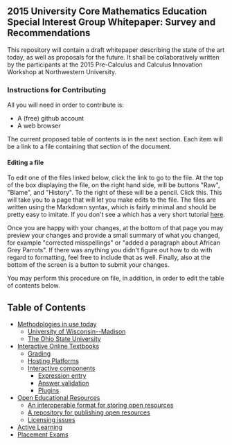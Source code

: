 ## 2015 University Core Mathematics Education Special Interest Group Whitepaper: Survey and Recommendations

This repository will contain a draft whitepaper describing the state
of the art today, as well as proposals for the future.  It shall be
collaboratively written by the participants at the 2015 Pre-Calculus
and Calculus Innovation Workshop at Northwestern University.

### Instructions for Contributing

All you will need in order to contribute is: 

* A (free) github account
* A web browser

The current proposed table of contents is in the next section.  Each item will be a link to a file containing that section of the document.  

#### Editing a file

To edit one of the files linked below, click the link to go to the
file.  At the top of the box displaying the file, on the right hand
side, will be buttons "Raw", "Blame", and "History".  To the right of
these will be a pencil.  Click this.  This will take you to a page
that will let you make edits to the file.  The files are written using
the Markdown syntax, which is fairly minimal and should be pretty easy
to imitate.  If you don't see a which has a very short tutorial
[here](https://help.github.com/articles/markdown-basics/).

Once you are happy with your changes, at the bottom of that page you
may preview your changes and provide a small summary of what you
changed, for example "corrected misspellings" or "added a paragraph
about African Grey Parrots".  If there was anything you didn't figure
out how to do with regard to formatting, feel free to include that as
well.  Finally, also at the bottom of the screen is a button to submit
your changes.

You may perform this procedure on file, in addition, in order to edit
the table of contents below.

## Table of Contents

* [Methodologies in use today](content/methodologies.md#Methodologies-in-use-Today)
  * [University of Wisconsin--Madison](content/methodologies.md#UW-Madison)
  * [The Ohio State University](content/methodologies.md#Ohio-State)
* [Interactive Online Textbooks](content/interactive.md#Interactive-Online-Textbooks)
  * [Grading](content/interactive.md#Grading)
  * [Hosting Platforms](content/interactive.md#Hosting)
  * [Interactive components](content/interactive.md#Interactive-components)
    * [Expression entry](content/interactive.md#Expression-entry)
    * [Answer validation](content/interactive.md#Answer-validation)
    * [Plugins](content/interactive.md#Plugins)
* [Open Educational Resources](content/open.md#Open-Educational-Resources)
  * [An interoperable format for storing open resources](content/open.md#Format)
  * [A repository for publishing open resources](content/open.md#Repository)
  * [Licensing issues](content/open.md#Licensing)
* [Active Learning](content/active.md#Active-Learning)
* [Placement Exams](content/placement.md#Placement-Exams)

 
